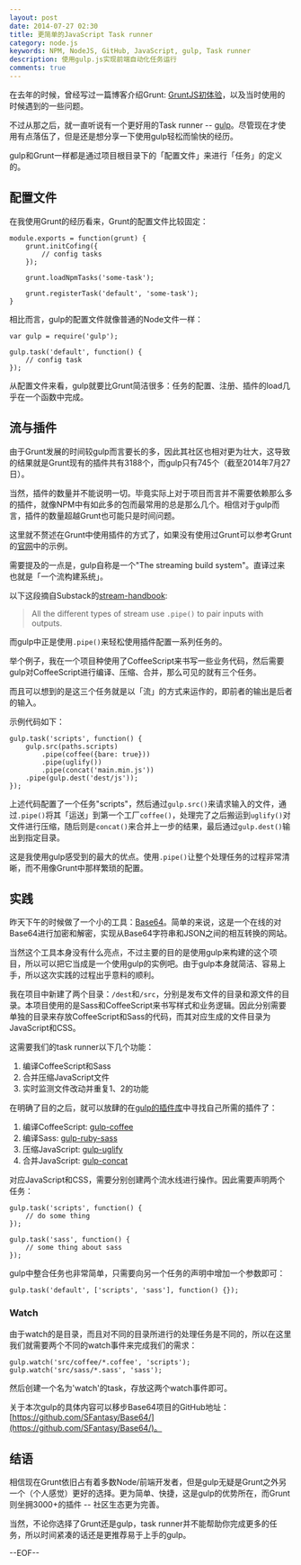 ```yaml
---
layout: post
date: 2014-07-27 02:30
title: 更简单的JavaScript Task runner
category: node.js
keywords: NPM, NodeJS, GitHub, JavaScript, gulp, Task runner
description: 使用gulp.js实现前端自动化任务运行
comments: true
---
```


在去年的时候，曾经写过一篇博客介绍Grunt: [GruntJS初体验](http://blog.fantasy.codes/javascript/2013/11/07/gruntjs-start-up/)，以及当时使用的时候遇到的一些问题。

不过从那之后，就一直听说有一个更好用的Task runner -- [gulp](http://gulpjs.com)。尽管现在才使用有点落伍了，但是还是想分享一下使用gulp轻松而愉快的经历。

gulp和Grunt一样都是通过项目根目录下的「配置文件」来进行「任务」的定义的。

## 配置文件

在我使用Grunt的经历看来，Grunt的配置文件比较固定：

```
module.exports = function(grunt) {
    grunt.initCofing({
        // config tasks
    });

    grunt.loadNpmTasks('some-task');

    grunt.registerTask('default', 'some-task');
}
```

相比而言，gulp的配置文件就像普通的Node文件一样：

```
var gulp = require('gulp');

gulp.task('default', function() {
    // config task
});
```

从配置文件来看，gulp就要比Grunt简洁很多：任务的配置、注册、插件的load几乎在一个函数中完成。

## 流与插件

由于Grunt发展的时间较gulp而言要长的多，因此其社区也相对更为壮大，这导致的结果就是Grunt现有的插件共有3188个，而gulp只有745个（截至2014年7月27日）。

当然，插件的数量并不能说明一切。毕竟实际上对于项目而言并不需要依赖那么多的插件，就像NPM中有如此多的包而最常用的总是那么几个。相信对于gulp而言，插件的数量超越Grunt也可能只是时间问题。

这里就不赘述在Grunt中使用插件的方式了，如果没有使用过Grunt可以参考Grunt的[官网](http://gruntjs.com/)中的示例。

需要提及的一点是，gulp自称是一个"The streaming build system"。直译过来也就是「一个流构建系统」。

以下这段摘自Substack的[stream-handbook](https://github.com/substack/stream-handbook):

> All the different types of stream use `.pipe()` to pair inputs with outputs.

而gulp中正是使用`.pipe()`来轻松使用插件配置一系列任务的。

举个例子，我在一个项目种使用了CoffeeScript来书写一些业务代码，然后需要gulp对CoffeeScript进行编译、压缩、合并，那么可见的就有三个任务。

而且可以想到的是这三个任务就是以「流」的方式来运作的，即前者的输出是后者的输入。

示例代码如下：

```
gulp.task('scripts', function() {
    gulp.src(paths.scripts)
        .pipe(coffee({bare: true}))
        .pipe(uglify())
        .pipe(concat('main.min.js'))
    .pipe(gulp.dest('dest/js'));
});
```

上述代码配置了一个任务"scripts"，然后通过`gulp.src()`来请求输入的文件，通过`.pipe()`将其「运送」到第一个工厂`coffee()`，处理完了之后搬运到`uglify()`对文件进行压缩，随后则是`concat()`来合并上一步的结果，最后通过`gulp.dest()`输出到指定目录。

这是我使用gulp感受到的最大的优点。使用`.pipe()`让整个处理任务的过程非常清晰，而不用像Grunt中那样繁琐的配置。

## 实践

昨天下午的时候做了一个小的工具：[Base64](https://github.com/SFantasy/Base64)。简单的来说，这是一个在线的对Base64进行加密和解密，实现从Base64字符串和JSON之间的相互转换的网站。

当然这个工具本身没有什么亮点，不过主要的目的是使用gulp来构建的这个项目，所以可以把它当成是一个使用gulp的实例吧。由于gulp本身就简洁、容易上手，所以这次实践的过程出乎意料的顺利。

我在项目中新建了两个目录：`/dest`和`/src`，分别是发布文件的目录和源文件的目录。本项目使用的是Sass和CoffeeScript来书写样式和业务逻辑。因此分别需要单独的目录来存放CoffeeScript和Sass的代码，而其对应生成的文件目录为JavaScript和CSS。

这需要我们的task runner以下几个功能：

1. 编译CoffeeScript和Sass
2. 合并压缩JavaScript文件
3. 实时监测文件改动并重复1、2的功能

在明确了目的之后，就可以放肆的在[gulp的插件库](http://gulpjs.com/plugins/)中寻找自己所需的插件了：

1. 编译CoffeeScript: [gulp-coffee](https://github.com/wearefractal/gulp-coffee)
2. 编译Sass: [gulp-ruby-sass](https://github.com/sindresorhus/gulp-ruby-sass)
3. 压缩JavaScript: [gulp-uglify](https://github.com/terinjokes/gulp-uglify)
4. 合并JavaScript: [gulp-concat](https://github.com/wearefractal/gulp-concat)

对应JavaScript和CSS，需要分别创建两个流水线进行操作。因此需要声明两个任务：

```
gulp.task('scripts', function() {
	// do some thing
});

gulp.task('sass', function() {
	// some thing about sass
});
```

gulp中整合任务也非常简单，只需要向另一个任务的声明中增加一个参数即可：

```
gulp.task('default', ['scripts', 'sass'], function() {});
```

### Watch

由于watch的是目录，而且对不同的目录所进行的处理任务是不同的，所以在这里我们就需要两个不同的watch事件来完成我们的需求：

```
gulp.watch('src/coffee/*.coffee', 'scripts');
gulp.watch('src/sass/*.sass', 'sass');
```
然后创建一个名为'watch'的task，存放这两个watch事件即可。

关于本次gulp的具体内容可以移步Base64项目的GitHub地址：[https://github.com/SFantasy/Base64/](https://github.com/SFantasy/Base64/)。

## 结语

相信现在Grunt依旧占有着多数Node/前端开发者，但是gulp无疑是Grunt之外另一个（个人感觉）更好的选择。更为简单、快捷，这是gulp的优势所在，而Grunt则坐拥3000+的插件 -- 社区生态更为完善。

当然，不论你选择了Grunt还是gulp，task runner并不能帮助你完成更多的任务，所以时间紧凑的话还是更推荐易于上手的gulp。

--EOF--